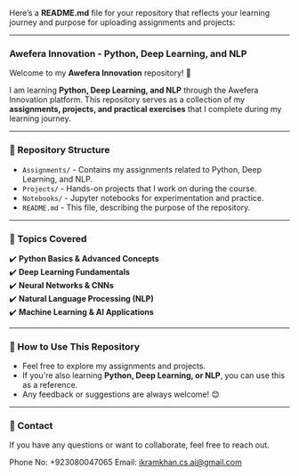 Here’s a **README.md** file for your repository that reflects your learning journey and purpose for uploading assignments and projects:

---

### **Awefera Innovation - Python, Deep Learning, and NLP**  

Welcome to my **Awefera Innovation** repository! 🚀  

I am learning **Python, Deep Learning, and NLP** through the Awefera Innovation platform. This repository serves as a collection of my **assignments, projects, and practical exercises** that I complete during my learning journey.  

---

### **📂 Repository Structure**  

- `Assignments/` - Contains my assignments related to Python, Deep Learning, and NLP.  
- `Projects/` - Hands-on projects that I work on during the course.  
- `Notebooks/` - Jupyter notebooks for experimentation and practice.  
- `README.md` - This file, describing the purpose of the repository.  

---

### **📌 Topics Covered**  

✔️ **Python Basics & Advanced Concepts**  
✔️ **Deep Learning Fundamentals**  
✔️ **Neural Networks & CNNs**  
✔️ **Natural Language Processing (NLP)**  
✔️ **Machine Learning & AI Applications**  

---

### **🔗 How to Use This Repository**  

- Feel free to explore my assignments and projects.  
- If you're also learning **Python, Deep Learning, or NLP**, you can use this as a reference.  
- Any feedback or suggestions are always welcome! 😊  

---

### **📧 Contact**  

If you have any questions or want to collaborate, feel free to reach out.  

Phone No: +923080047065
Email: ikramkhan.cs.ai@gmail.com
